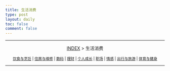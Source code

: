 ```yaml
---
title: 生活消费
type: post
layout: daily
toc: false
comment: false
---
```

---
<span><center>[INDEX](/gknows/wikimap) > 生活消费</center></span>

<small><center>[饮食与烹饪](/gknows/饮食与烹饪) | [住房与维修](/gknows/住房与维修) | [数码](/gknows/数码) | [理财](/gknows/理财) | [个人成长](/gknows/个人成长) | [职场](/gknows/职场) | [情感](/gknows/情感) | [出行与旅游](/gknows/出行与旅游) | [体育与健身](/gknows/体育与健身)</center></small>

---
